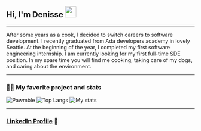 ## Hi, I'm Denisse <img src="https://raw.githubusercontent.com/MartinHeinz/MartinHeinz/master/wave.gif" width="30px">

*****************************
After some years as a cook, I decided to switch careers to software development. I recently graduated from Ada developers academy in lovely Seattle. At the beginning of the year, I completed my first software engineering internship. I am currently looking for my first full-time SDE position. In my spare time you will find me cooking, taking care of my dogs, and caring about the environment.

***************************
### :woman_technologist: My favorite project and stats
![Pawmble](https://github-readme-stats.vercel.app/api/pin/?username=denisseai&repo=Pawmble&theme=vue)
![Top Langs](https://github-readme-stats.vercel.app/api/top-langs/?username=denisseai&layout=compact&theme=vue)
![My stats](https://github-readme-stats.vercel.app/api?username=denisseai&show_icons=true&theme=vue)

******************************
### <a href="https://www.linkedin.com/in/denisseanaya">LinkedIn Profile</a> :speech_balloon:

<!--
**denisseai/denisseai** is a ✨ _special_ ✨ repository because its `README.md` (this file) appears on your GitHub profile.

Here are some ideas to get you started:

- 🔭 I’m currently working on ...
- 🌱 I’m currently learning ...
- 👯 I’m looking to collaborate on ...
- 🤔 I’m looking for help with ...
- 💬 Ask me about ...
- 📫 How to reach me: ...
- 😄 Pronouns: ...
- ⚡ Fun fact: ...
-->
